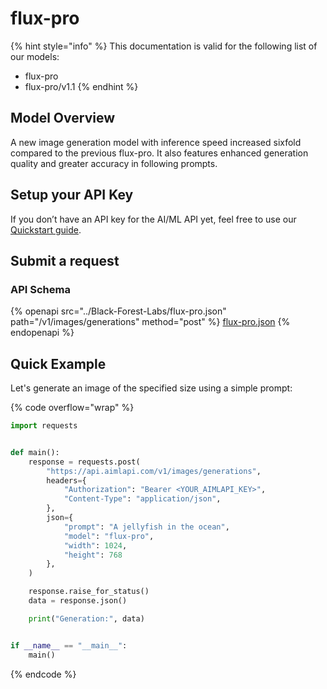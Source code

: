 # flux-pro

{% hint style="info" %}
This documentation is valid for the following list of our models:

* flux-pro
* flux-pro/v1.1
{% endhint %}

## Model Overview

A new image generation model with inference speed increased sixfold compared to the previous flux-pro. It also features enhanced generation quality and greater accuracy in following prompts.

## Setup your API Key

If you don’t have an API key for the AI/ML API yet, feel free to use our [Quickstart guide](https://docs.aimlapi.com/quickstart/setting-up).

## Submit a request

### API Schema

{% openapi src="../Black-Forest-Labs/flux-pro.json" path="/v1/images/generations" method="post" %}
[flux-pro.json](../Black-Forest-Labs/flux-pro.json)
{% endopenapi %}

## Quick Example

Let's generate an image of the specified size using a simple prompt:

{% code overflow="wrap" %}
```python
import requests


def main():
    response = requests.post(
        "https://api.aimlapi.com/v1/images/generations",
        headers={
            "Authorization": "Bearer <YOUR_AIMLAPI_KEY>",
            "Content-Type": "application/json",
        },
        json={
            "prompt": "A jellyfish in the ocean",
            "model": "flux-pro",
            "width": 1024,
            "height": 768
        },
    )

    response.raise_for_status()
    data = response.json()

    print("Generation:", data)


if __name__ == "__main__":
    main()

```
{% endcode %}

